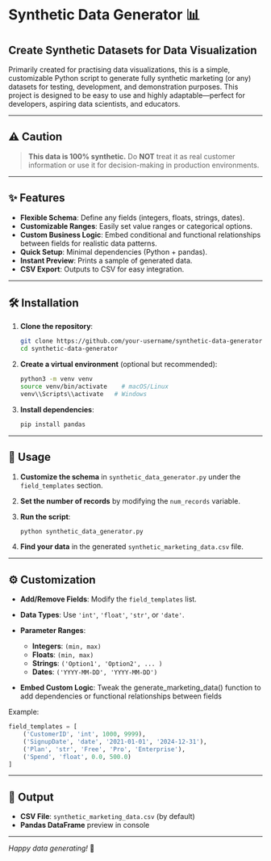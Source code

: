# Synthetic Data Generator 📊
## Create Synthetic Datasets for Data Visualization

Primarily created for practising data visualizations, this is a simple, customizable Python script to generate fully synthetic marketing (or any) datasets for testing, development, and demonstration purposes. This project is designed to be easy to use and highly adaptable—perfect for developers, aspiring data scientists, and educators.

---

## ⚠️ Caution

> **This data is 100% synthetic.** Do **NOT** treat it as real customer information or use it for decision-making in production environments.

---

## ✨ Features

* **Flexible Schema**: Define any fields (integers, floats, strings, dates).
* **Customizable Ranges**: Easily set value ranges or categorical options.
* **Custom Business Logic**: Embed conditional and functional relationships between fields for realistic data patterns.
* **Quick Setup**: Minimal dependencies (Python + pandas).
* **Instant Preview**: Prints a sample of generated data.
* **CSV Export**: Outputs to CSV for easy integration.

---

## 🛠️ Installation

1. **Clone the repository**:

   ```bash
   git clone https://github.com/your-username/synthetic-data-generator.git
   cd synthetic-data-generator
   ```

2. **Create a virtual environment** (optional but recommended):

   ```bash
   python3 -m venv venv
   source venv/bin/activate    # macOS/Linux
   venv\\Scripts\\activate   # Windows
   ```

3. **Install dependencies**:

   ```bash
   pip install pandas
   ```

---

## 🚀 Usage

1. **Customize the schema** in `synthetic_data_generator.py` under the `field_templates` section.

2. **Set the number of records** by modifying the `num_records` variable.

3. **Run the script**:

   ```bash
   python synthetic_data_generator.py
   ```

4. **Find your data** in the generated `synthetic_marketing_data.csv` file.

---

## ⚙️ Customization

* **Add/Remove Fields**: Modify the `field_templates` list.
* **Data Types**: Use `'int'`, `'float'`, `'str'`, or `'date'`.
* **Parameter Ranges**:

  * **Integers**: `(min, max)`
  * **Floats**: `(min, max)`
  * **Strings**: `('Option1', 'Option2', ... )`
  * **Dates**: `('YYYY-MM-DD', 'YYYY-MM-DD')`
* **Embed Custom Logic**: Tweak the generate_marketing_data() function to add dependencies or functional relationships between fields

Example:

```python
field_templates = [
    ('CustomerID', 'int', 1000, 9999),
    ('SignupDate', 'date', '2021-01-01', '2024-12-31'),
    ('Plan', 'str', 'Free', 'Pro', 'Enterprise'),
    ('Spend', 'float', 0.0, 500.0)
]
```

---

## 📂 Output

* **CSV File**: `synthetic_marketing_data.csv` (by default)
* **Pandas DataFrame** preview in console

---

*Happy data generating!* 🎉
